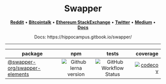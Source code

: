 <h1 align="center">Swapper</h1>

<p align="center">
  <a href="https://www.reddit.com/user/swapper_market"><b>Reddit</b></a> •
  <a href="https://bitcointalk.org/index.php?action=profile;u=3282789"><b>Bitcointalk</b></a> •
  <a href="https://ethereum.stackexchange.com/users/70542/swapper-market"><b>Ethereum StackExchange</b></a> •
  <a href="https://twitter.com/swapper_market"><b>Twitter</b></a> •
  <a href="https://medium.com/@swapper_market"><b>Medium</b></a> •
  <a href="https://docs.nodechain.swapper.market"><b>Docs</b></a>
</p>

<p align="center">
  Docs: https://hippocampus.gitbook.io/swapper/
</p>

<hr>

<div align="center">

| package | npm | tests | coverage |
| ------- | :---: | :-----: | --------: |
| [@swapper-org/swapper-elements](/packages/swapper-elements) | ![Github lerna version](https://img.shields.io/github/lerna-json/v/swapper-org/swapper-core) | ![GitHub Workflow Status](https://img.shields.io/github/workflow/status/swapper-org/swapper-core/Test) | [![codecov](https://codecov.io/gh/swapper-org/swapper-core/branch/develop/graph/badge.svg?token=BORKZTJDWG)](https://codecov.io/gh/swapper-org/swapper-core)
  
</div>
